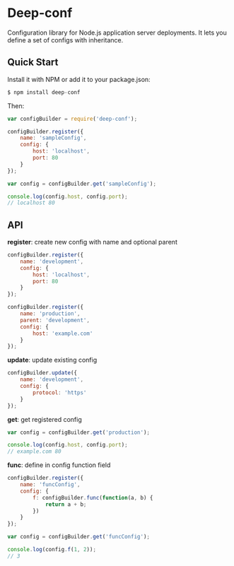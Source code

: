 # Deep-conf

Configuration library for Node.js application server deployments.
It lets you define a set of configs with inheritance.

## Quick Start

Install it with NPM or add it to your package.json:

```js
$ npm install deep-conf
```

Then:

```js
var configBuilder = require('deep-conf');

configBuilder.register({
	name: 'sampleConfig',
	config: {
		host: 'localhost',
		port: 80
	}
});

var config = configBuilder.get('sampleConfig');

console.log(config.host, config.port);
// localhost 80
```

## API

**register**: create new config with name and optional parent

```js
configBuilder.register({
	name: 'development',
	config: {
		host: 'localhost',
		port: 80
	}
});

configBuilder.register({
	name: 'production',
	parent: 'development',
	config: {
		host: 'example.com'
	}
});
```

**update**: update existing config

```js
configBuilder.update({
	name: 'development',
	config: {
		protocol: 'https'
	}
});
```

**get**: get registered config

```js
var config = configBuilder.get('production');

console.log(config.host, config.port);
// example.com 80
```

**func**: define in config function field

```js
configBuilder.register({
	name: 'funcConfig',
	config: {
		f: configBuilder.func(function(a, b) {
			return a + b;
		})
	}
});

var config = configBuilder.get('funcConfig');

console.log(config.f(1, 2));
// 3
```